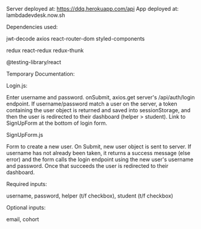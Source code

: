 Server deployed at: https://ddq.herokuapp.com/api
App deployed at: lambdadevdesk.now.sh

Dependencies used:

jwt-decode
axios
react-router-dom
styled-components

redux
react-redux
redux-thunk

@testing-library/react


Temporary Documentation:

Login.js:

Enter username and password. onSubmit, axios.get server's /api/auth/login endpoint. If username/password match a user on the server, a token containing the user object is returned and saved into sessionStorage, and then the user is redirected to their dashboard (helper > student). Link to SignUpForm at the bottom of login form.

SignUpForm.js

Form to create a new user. On Submit, new user object is sent to server. If username has not already been taken, it returns a success message (else error) and the form calls the login endpoint using the new user's username and password. Once that succeeds the user is redirected to their dashboard.

Required inputs:

username, password, helper (t/f checkbox), student (t/f checkbox)

Optional inputs:

email, cohort